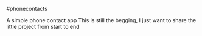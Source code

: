 #phonecontacts

A simple phone contact app
This is still the begging, I just want to share the little project from start to end 

